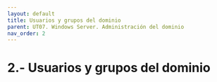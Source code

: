 ```yaml
---
layout: default
title: Usuarios y grupos del dominio
parent: UT07. Windows Server. Administración del dominio
nav_order: 2
---
```


# 2.- Usuarios y grupos del dominio









